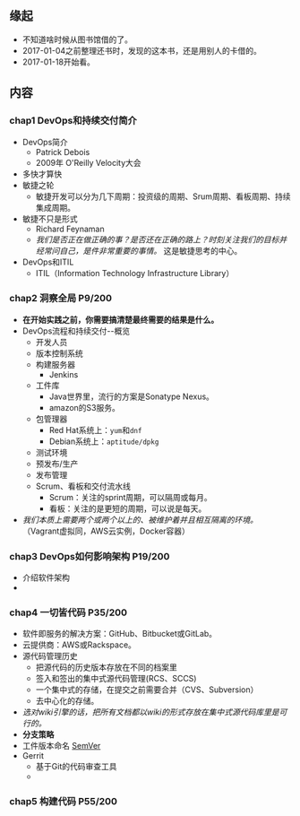 ## 缘起
+ 不知道啥时候从图书馆借的了。
+ 2017-01-04之前整理还书时，发现的这本书，还是用别人的卡借的。
+ 2017-01-18开始看。

##  内容
###  chap1 DevOps和持续交付简介
+ DevOps简介
	+ Patrick Debois
	+ 2009年 O'Reilly Velocity大会
+ 多快才算快
+ 敏捷之轮
	+ 敏捷开发可以分为几下周期：投资级的周期、Srum周期、看板周期、持续集成周期。
+ 敏捷不只是形式
	+ Richard Feynaman
	+ *我们是否正在做正确的事？是否还在正确的路上？时刻关注我们的目标并经常问自己，是件非常重要的事情。* 这是敏捷思考的中心。
+ DevOps和ITIL
	+ ITIL（Information Technology Infrastructure Library）

###  chap2 洞察全局 P9/200 
+ **在开始实践之前，你需要搞清楚最终需要的结果是什么。**
+ DevOps流程和持续交付--概览
	+ 开发人员
	+ 版本控制系统
	+ 构建服务器
		+ Jenkins
	+ 工件库
		+ Java世界里，流行的方案是Sonatype Nexus。
		+ amazon的S3服务。
	+ 包管理器
		+ Red Hat系统上：`yum`和`dnf`
		+ Debian系统上：`aptitude/dpkg`
	+ 测试环境
	+ 预发布/生产
	+ 发布管理
	+ Scrum、看板和交付流水线
		+ Scrum：关注的sprint周期，可以隔周或每月。
		+ 看板：关注的是更短的周期，可以说是每天。
+ *我们本质上需要两个或两个以上的、被维护着并且相互隔离的环境。* （Vagrant虚拟同，AWS云实例，Docker容器）

###  chap3 DevOps如何影响架构 P19/200
+ 介绍软件架构
+ 

###  chap4 一切皆代码 P35/200
+ 软件即服务的解决方案：GitHub、Bitbucket或GitLab。
+ 云提供商：AWS或Rackspace。
+ 源代码管理历史
	+ 把源代码的历史版本存放在不同的档案里
	+ 签入和签出的集中式源代码管理(RCS、SCCS)
	+ 一个集中式的存储，在提交之前需要合并（CVS、Subversion）
	+ 去中心化的存储。
+ *选对wiki引擎的话，把所有文档都以wiki的形式存放在集中式源代码库里是可行的。*
+ **分支策略**
+ 工件版本命名  [SemVer](http://semver.org)
+ Gerrit
	+ 基于Git的代码审查工具
	+ 

###  chap5 构建代码 P55/200   